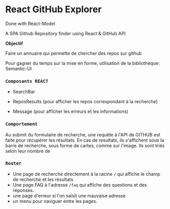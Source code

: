 # React GitHub Explorer
Done with React-Model

A SPA Github Repository finder using React & GitHub API

**Objectif**

Faire un annuaire qui permette de chercher des repos sur github

Pour gagner du temps sur la mise en forme, utilisation de la bibliothèque: Semantic-UI

### `Composants REACT`

* SearchBar

* ReposResults (pour afficher les repos correspondant à la recherche)

* Message (pour afficher les erreurs et les informations)

### `Comportement`

Au submit du formulaire de recherche, une requête à l'API de GITHUB est faite pour récupérer les résultats.
En cas de resultats, ils s'affichent sous la barre de recherche, sous forme de cartes, comme sur l'image.
Ils sont triés selon leur nombre de 
### `Router`

- Une page de recherche directement à la racine `/` qui affiche le champ de recherche et les résultats
- Une page FAQ à l'adresse `/faq` qui affiche des questions et des réponses. 
- une page d'erreur si l'on saisit une mauvaise adresse
- un menu pour naviguer entre les pages. 
